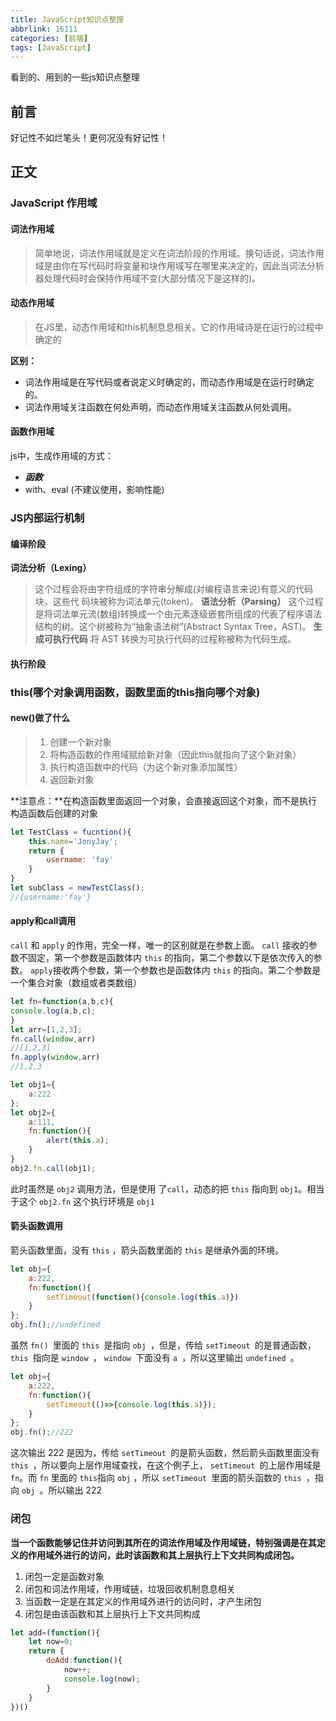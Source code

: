 ```yaml
---
title: JavaScript知识点整理
abbrlink: 16111
categories: [前端]
tags: [JavaScript]
---
```


看到的、用到的一些js知识点整理
<!-- more -->
## 前言
好记性不如烂笔头！更何况没有好记性！
## 正文
###  JavaScript 作用域
#### 词法作用域
>简单地说，词法作用域就是定义在词法阶段的作用域。换句话说，词法作用域是由你在写代码时将变量和块作用域写在哪里来决定的，因此当词法分析器处理代码时会保持作用域不变(大部分情况下是这样的)。

#### 动态作用域
>在JS里，动态作用域和this机制息息相关。它的作用域诗是在运行的过程中确定的

**区别：**
- 词法作用域是在写代码或者说定义时确定的，而动态作用域是在运行时确定的。
- 词法作用域关注函数在何处声明，而动态作用域关注函数从何处调用。
#### 函数作用域
js中，生成作用域的方式：
-  ***函数***
- with、eval (不建议使用，影响性能)
### JS内部运行机制
#### 编译阶段
**词法分析（Lexing）**
>这个过程会将由字符组成的字符串分解成(对编程语言来说)有意义的代码块，这些代 码块被称为词法单元(token)。
**语法分析（Parsing）**
> 这个过程是将词法单元流(数组)转换成一个由元素逐级嵌套所组成的代表了程序语法 结构的树。这个树被称为“抽象语法树”(Abstract Syntax Tree，AST)。
**生成可执行代码**
> 将 AST 转换为可执行代码的过程称被称为代码生成。
#### 执行阶段

### this(哪个对象调用函数，函数里面的this指向哪个对象)

#### new()做了什么
> 1. 创建一个新对象
> 2. 将构造函数的作用域赋给新对象（因此this就指向了这个新对象）
> 3. 执行构造函数中的代码（为这个新对象添加属性）
> 4. 返回新对象

**注意点：**在构造函数里面返回一个对象，会直接返回这个对象，而不是执行构造函数后创建的对象
```javascript
let TestClass = fucntion(){
    this.name='JonyJay';
    return {
        username: 'fay'
    }
}
let subClass = newTestClass();
//{username:'fay'}
```

#### apply和call调用
`call` 和 `apply` 的作用，完全一样，唯一的区别就是在参数上面。
`call` 接收的参数不固定，第一个参数是函数体内 `this` 的指向，第二个参数以下是依次传入的参数。
`apply`接收两个参数，第一个参数也是函数体内 `this` 的指向。第二个参数是一个集合对象（数组或者类数组）
```javascript
let fn=function(a,b,c){
console.log(a,b,c);
}
let arr=[1,2,3];
fn.call(window,arr)
//[1,2,3]
fn.apply(window,arr)
//1,2,3
```

```javascript
let obj1={
    a:222
};
let obj2={
    a:111,
    fn:function(){
        alert(this.a);
    }
}
obj2.fn.call(obj1);
```
此时虽然是 `obj2` 调用方法，但是使用 了`call`，动态的把 `this` 指向到 `obj1`。相当于这个 `obj2.fn` 这个执行环境是 `obj1`
#### 箭头函数调用
箭头函数里面，没有 `this` ，箭头函数里面的 `this` 是继承外面的环境。
```javascript
let obj={
    a:222,
    fn:function(){    
        setTimeout(function(){console.log(this.a)})
    }
};
obj.fn();//undefined
```
虽然 `fn() `里面的 `this `是指向 `obj `，但是，传给 `setTimeout `的是普通函数， `this `指向是 `window `， `window `下面没有 `a `，所以这里输出 `undefined `。
```javascript
let obj={
    a:222,
    fn:function(){    
        setTimeout(()=>{console.log(this.a)});
    }
};
obj.fn();//222
```
这次输出 222 是因为，传给 `setTimeout `的是箭头函数，然后箭头函数里面没有 `this `，所以要向上层作用域查找，在这个例子上， `setTimeout `的上层作用域是 `fn`。而 `fn` 里面的 `this`指向 `obj` ，所以 `setTimeout `里面的箭头函数的 `this `，指向 `obj `。所以输出 222
### 闭包
**当一个函数能够记住并访问到其所在的词法作用域及作用域链，特别强调是在其定义的作用域外进行的访问，此时该函数和其上层执行上下文共同构成闭包。**
1. 闭包一定是函数对象
2. 闭包和词法作用域，作用域链，垃圾回收机制息息相关
3. 当函数一定是在其定义的作用域外进行的访问时，才产生闭包
4. 闭包是由该函数和其上层执行上下文共同构成
```javascript
let add=(function(){
    let now=0;
    return {
        doAdd:function(){
            now++;
            console.log(now);
        }
    }
})()
```